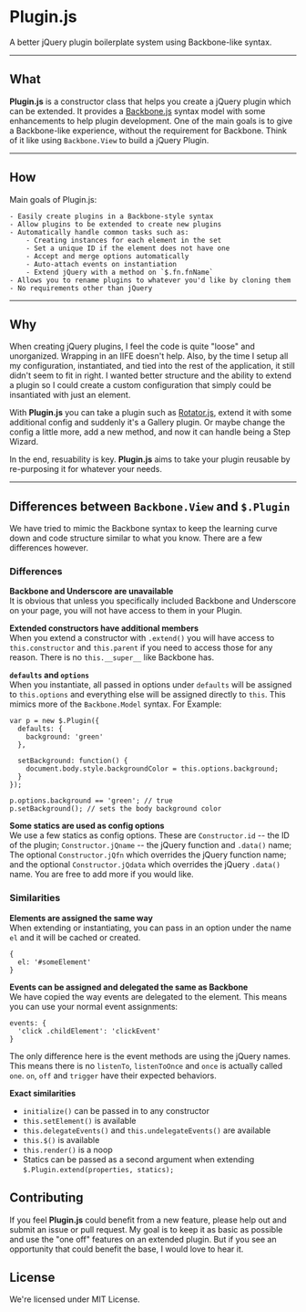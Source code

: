 # Plugin.js  
A better jQuery plugin boilerplate system using Backbone-like syntax.

***

## What

__Plugin.js__ is a constructor class that helps you create a jQuery plugin which can be extended. It provides a [Backbone.js](http://backbonejs.org) syntax model with some enhancements to help plugin development. One of the main goals is to give a Backbone-like experience, without the requirement for Backbone. Think of it like using `Backbone.View` to build a jQuery Plugin.

***

## How

Main goals of Plugin.js:

	- Easily create plugins in a Backbone-style syntax
	- Allow plugins to be extended to create new plugins
	- Automatically handle common tasks such as:
		- Creating instances for each element in the set
		- Set a unique ID if the element does not have one
		- Accept and merge options automatically
		- Auto-attach events on instantiation
		- Extend jQuery with a method on `$.fn.fnName`
	- Allows you to rename plugins to whatever you'd like by cloning them
	- No requirements other than jQuery

***

## Why

When creating jQuery plugins, I feel the code is quite "loose" and unorganized. Wrapping in an IIFE doesn't help. Also, by the time I setup all my configuration, instantiated, and tied into the rest of the application, it still didn't seem to fit in right. I wanted better structure and the ability to extend a plugin so I could create a custom configuration that simply could be insantiated with just an element.

With __Plugin.js__ you can take a plugin such as [Rotator.js](), extend it with some additional config and suddenly it's a Gallery plugin. Or maybe change the config a little more, add a new method, and now it can handle being a Step Wizard.

In the end, resuability is key. __Plugin.js__ aims to take your plugin reusable by re-purposing it for whatever your needs.

***

## Differences between `Backbone.View` and `$.Plugin`

We have tried to mimic the Backbone syntax to keep the learning curve down and code structure similar to what you know. There are a few differences however.

### Differences

__Backbone and Underscore are unavailable__  
It is obvious that unless you specifically included Backbone and Underscore on your page, you will not have access to them in your Plugin.

__Extended constructors have additional members__  
When you extend a constructor with `.extend()` you will have access to `this.constructor` and `this.parent` if you need to access those for any reason. There is no `this.__super__` like Backbone has.

__<code>defaults</code> and <code>options</code>__  
When you instantiate, all passed in options under `defaults` will be assigned to `this.options` and everything else will be assigned directly to `this`. This mimics more of the `Backbone.Model` syntax. For Example:

    var p = new $.Plugin({
      defaults: {
        background: 'green'
      },
      
      setBackground: function() {
        document.body.style.backgroundColor = this.options.background;
      }
    });
    
    p.options.background == 'green'; // true
    p.setBackground(); // sets the body background color

__Some statics are used as config options__  
We use a few statics as config options. These are `Constructor.id` -- the ID of the plugin; `Constructor.jQname` -- the jQuery function and `.data()` name; The optional `Constructor.jQfn` which overrides the jQuery function name; and the optional `Constructor.jQdata` which overrides the jQuery `.data()` name. You are free to add more if you would like.


### Similarities

__Elements are assigned the same way__  
When extending or instantiating, you can pass in an option under the name `el` and it will be cached or created.

    {
      el: '#someElement'
    }

__Events can be assigned and delegated the same as Backbone__  
We have copied the way events are delegated to the element. This means you can use your normal event assignments:

    events: {
      'click .childElement': 'clickEvent'
    }

The only difference here is the event methods are using the jQuery names. This means there is no `listenTo`, `listenToOnce` and `once` is actually called `one`. `on`, `off` and `trigger` have their expected behaviors.

__Exact similarities__  
- `initialize()` can be passed in to any constructor
- `this.setElement()` is available
- `this.delegateEvents()` and `this.undelegateEvents()` are available
- `this.$()` is available
- `this.render()` is a noop
- Statics can be passed as a second argument when extending `$.Plugin.extend(properties, statics);`


## Contributing

If you feel __Plugin.js__ could benefit from a new feature, please help out and submit an issue or pull request. My goal is to keep it as basic as possible and use the "one off" features on an extended plugin. But if you see an opportunity that could benefit the base, I would love to hear it.

## License

We're licensed under MIT License.